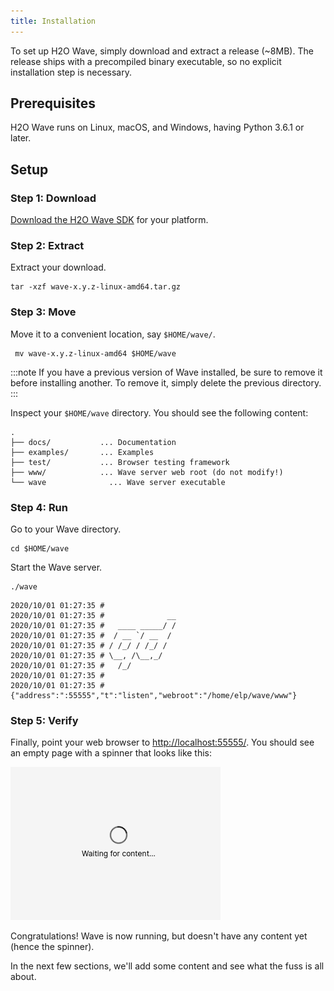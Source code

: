 ```yaml
---
title: Installation
---
```


To set up H2O Wave, simply download and extract a release (~8MB). The release ships with a precompiled binary executable, so no explicit installation step is necessary.

## Prerequisites

H2O Wave runs on Linux, macOS, and Windows, having Python 3.6.1 or later.

## Setup

### Step 1: Download

[Download the H2O Wave SDK](https://github.com/h2oai/wave/releases/latest) for your platform. 

### Step 2: Extract

Extract your download.

```shell
tar -xzf wave-x.y.z-linux-amd64.tar.gz
```
### Step 3: Move

Move it to a convenient location, say `$HOME/wave/`.

```shell
 mv wave-x.y.z-linux-amd64 $HOME/wave
```

:::note
If you have a previous version of Wave installed, be sure to remove it before installing another. To remove it, simply delete the previous directory.
:::

Inspect your `$HOME/wave` directory. You should see the following content:

```
.
├── docs/           ... Documentation
├── examples/       ... Examples
├── test/           ... Browser testing framework
├── www/            ... Wave server web root (do not modify!)
└── wave              ... Wave server executable
```

### Step 4: Run

Go to your Wave directory.

```shell
cd $HOME/wave
```

Start the Wave server.

```shell
./wave
```

```
2020/10/01 01:27:35 # 
2020/10/01 01:27:35 #              __
2020/10/01 01:27:35 #   ____ _____/ /
2020/10/01 01:27:35 #  / __ `/ __  /
2020/10/01 01:27:35 # / /_/ / /_/ /
2020/10/01 01:27:35 # \__, /\__,_/
2020/10/01 01:27:35 #   /_/
2020/10/01 01:27:35 # 
2020/10/01 01:27:35 # {"address":":55555","t":"listen","webroot":"/home/elp/wave/www"}

```

### Step 5: Verify

Finally, point your web browser to [http://localhost:55555/](http://localhost:55555/). You should see an empty page with a spinner that looks like this:

![spinner](assets/installation__waiting.png)

Congratulations! Wave is now running, but doesn't have any content yet (hence the spinner). 

In the next few sections, we'll add some content and see what the fuss is all about.


